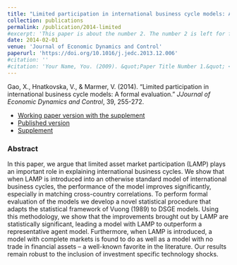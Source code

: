 ```yaml
---
title: "Limited participation in international business cycle models: A formal evaluation"
collection: publications
permalink: /publication/2014-limited
#excerpt: 'This paper is about the number 2. The number 2 is left for future work.'
date: 2014-02-01
venue: 'Journal of Economic Dynamics and Control'
paperurl: 'https://doi.org/10.1016/j.jedc.2013.12.006'
#citation: ''
#citation: 'Your Name, You. (2009). &quot;Paper Title Number 1.&quot; <i>Journal 1</i>. 1(1).'
---
```

Gao, X., Hnatkovska, V., & Marmer, V. (2014). &ldquo;Limited participation in international business cycle models: A formal evaluation.&rdquo; <i>JJournal of Economic Dynamics and Control</i>, 39, 255-272.

- [Working paper version with the supplement](/files/intbc19_with_supplement.pdf)
- [Published version](https://doi.org/10.1016/j.jedc.2013.12.006)
- [Supplement](/files/intbc_supplement.pdf)

### Abstract 

In this paper, we argue that limited asset market participation (LAMP) plays an important role in explaining international business cycles. We show that when LAMP is introduced into an otherwise standard model of international business cycles, the performance of the model improves significantly, especially in matching cross-country correlations. To perform formal evaluation of the models we develop a novel statistical procedure that adapts the statistical framework of Vuong (1989) to DSGE models. Using this methodology, we show that the improvements brought out by LAMP are statistically significant, leading a model with LAMP to outperform a representative agent model. Furthermore, when LAMP is introduced, a model with complete markets is found to do as well as a model with no trade in financial assets – a well-known favorite in the literature. Our results remain robust to the inclusion of investment specific technology shocks.
